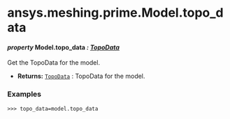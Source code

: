 # ansys.meshing.prime.Model.topo_data



#### *property* Model.topo_data *: [TopoData](ansys.meshing.prime.TopoData.md#ansys.meshing.prime.TopoData)*

Get the TopoData for the model.

* **Returns:**
  [`TopoData`](ansys.meshing.prime.TopoData.md#ansys.meshing.prime.TopoData)
  : TopoData for the model.

### Examples

```pycon
>>> topo_data=model.topo_data
```

<!-- !! processed by numpydoc !! -->

